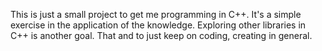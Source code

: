 This is just a small project to get me programming in C++.
It's a simple exercise in the application of the knowledge.
Exploring other libraries in C++ is another goal. 
That and to just keep on coding, creating in general. 
